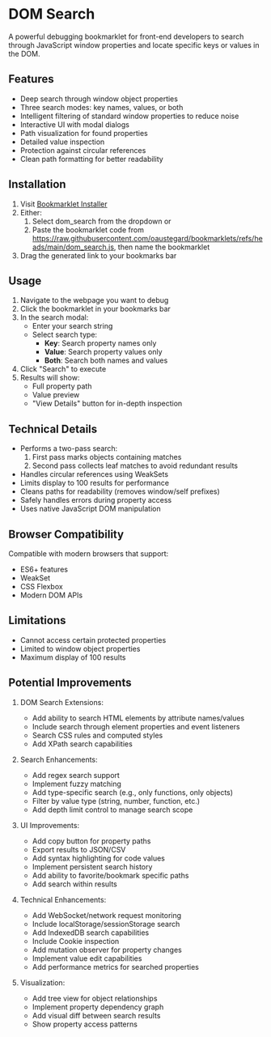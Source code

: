 # DOM Search

A powerful debugging bookmarklet for front-end developers to search through JavaScript window properties and locate specific keys or values in the DOM.

## Features

- Deep search through window object properties
- Three search modes: key names, values, or both
- Intelligent filtering of standard window properties to reduce noise
- Interactive UI with modal dialogs
- Path visualization for found properties
- Detailed value inspection
- Protection against circular references
- Clean path formatting for better readability

## Installation

1. Visit [Bookmarklet Installer](https://austegard.com/bookmarklet-installer.html)
2. Either:
   1. Select dom_search from the dropdown or 
   2. Paste the bookmarklet code from https://raw.githubusercontent.com/oaustegard/bookmarklets/refs/heads/main/dom_search.js, then name the bookmarklet
3. Drag the generated link to your bookmarks bar

## Usage

1. Navigate to the webpage you want to debug
2. Click the bookmarklet in your bookmarks bar
3. In the search modal:
   - Enter your search string
   - Select search type:
     - **Key**: Search property names only
     - **Value**: Search property values only
     - **Both**: Search both names and values
4. Click "Search" to execute
5. Results will show:
   - Full property path
   - Value preview
   - "View Details" button for in-depth inspection

## Technical Details

- Performs a two-pass search:
  1. First pass marks objects containing matches
  2. Second pass collects leaf matches to avoid redundant results
- Handles circular references using WeakSets
- Limits display to 100 results for performance
- Cleans paths for readability (removes window/self prefixes)
- Safely handles errors during property access
- Uses native JavaScript DOM manipulation

## Browser Compatibility

Compatible with modern browsers that support:
- ES6+ features
- WeakSet
- CSS Flexbox
- Modern DOM APIs

## Limitations

- Cannot access certain protected properties
- Limited to window object properties
- Maximum display of 100 results

## Potential Improvements

1. DOM Search Extensions:
   - Add ability to search HTML elements by attribute names/values
   - Include search through element properties and event listeners
   - Search CSS rules and computed styles
   - Add XPath search capabilities

2. Search Enhancements:
   - Add regex search support
   - Implement fuzzy matching
   - Add type-specific search (e.g., only functions, only objects)
   - Filter by value type (string, number, function, etc.)
   - Add depth limit control to manage search scope

3. UI Improvements:
   - Add copy button for property paths
   - Export results to JSON/CSV
   - Add syntax highlighting for code values
   - Implement persistent search history
   - Add ability to favorite/bookmark specific paths
   - Add search within results

4. Technical Enhancements:
   - Add WebSocket/network request monitoring
   - Include localStorage/sessionStorage search
   - Add IndexedDB search capabilities
   - Include Cookie inspection
   - Add mutation observer for property changes
   - Implement value edit capabilities
   - Add performance metrics for searched properties

5. Visualization:
   - Add tree view for object relationships
   - Implement property dependency graph
   - Add visual diff between search results
   - Show property access patterns

